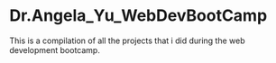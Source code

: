 # Dr.Angela_Yu_WebDevBootCamp

This is a compilation of all the projects that i did during the web development bootcamp.